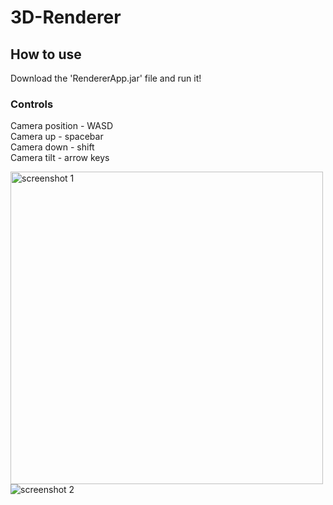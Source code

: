 # 3D-Renderer


## How to use
Download the 'RendererApp.jar' file and run it!

### Controls
Camera position - WASD </br>
Camera up - spacebar </br>
Camera down - shift </br>
Camera tilt - arrow keys </br>

<img src="https://github.com/user-attachments/assets/08db439f-6e51-42c6-bb58-e253086c735f" alt="screenshot 1"  width="500"/>
<img src="https://github.com/user-attachments/assets/14871d5a-43b8-4f28-9c06-9e63e223d5f2" alt="screenshot 2"/>

